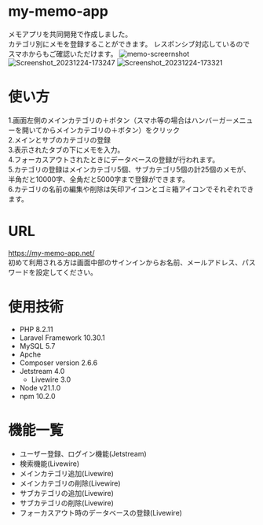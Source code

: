 # my-memo-app
 メモアプリを共同開発で作成しました。<br>
 カテゴリ別にメモを登録することができます。
 レスポンシブ対応しているのでスマホからもご確認いただけます。
![memo-screernshot](https://github.com/Miyajima0828/memo-application/assets/104330386/8460b98d-738e-4521-9ab0-0e941adbbff0)
![Screenshot_20231224-173247](https://github.com/Miyajima0828/memo-application/assets/104330386/d83d9c44-86a5-4892-b5eb-38418a78e2af)
![Screenshot_20231224-173321](https://github.com/Miyajima0828/memo-application/assets/104330386/43afe5d2-a77d-4547-8734-40a6e14f243e)


# 使い方
 1.画面左側のメインカテゴリの＋ボタン（スマホ等の場合はハンバーガーメニューを開いてからメインカテゴリの＋ボタン）をクリック<br>
 2.メインとサブのカテゴリの登録<br>
 3.表示されたタブの下にメモを入力。<br>
 4.フォーカスアウトされたときにデータベースの登録が行われます。 <br>
 5.カテゴリの登録はメインカテゴリ5個、サブカテゴリ5個の計25個のメモが、半角だと10000字、全角だと5000字まで登録ができます。<br>
 6.カテゴリの名前の編集や削除は矢印アイコンとゴミ箱アイコンでそれぞれできます。


# URL
https://my-memo-app.net/<br>
初めて利用される方は画面中部のサインインからお名前、メールアドレス、パスワードを設定してください。


# 使用技術
- PHP 8.2.11
- Laravel Framework 10.30.1
- MySQL 5.7
- Apche
- Composer version 2.6.6
- Jetstream 4.0
  - Livewire 3.0
- Node v21.1.0
- npm 10.2.0


# 機能一覧
- ユーザー登録、ログイン機能(Jetstream)
- 検索機能(Livewire)
- メインカテゴリ追加(Livewire)
- メインカテゴリの削除(Livewire)
- サブカテゴリの追加(Livewire)
- サブカテゴリの削除(Livewire)
- フォーカスアウト時のデータベースの登録(Livewire)
